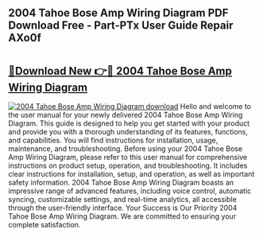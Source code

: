 ## 2004 Tahoe Bose Amp Wiring Diagram PDF Download Free - Part-PTx User Guide Repair AXo0f

# <h2><a href="http://dfrmlkp.blite.top/?on=2004+Tahoe+Bose+Amp+Wiring+Diagram">🔗Download New 👉🔴 2004 Tahoe Bose Amp Wiring Diagram</a></h2>

[![2004 Tahoe Bose Amp Wiring Diagram download](https://i.imgur.com/lujVjoI.png)](http://dfrmlkp.blite.top/?on=2004+Tahoe+Bose+Amp+Wiring+Diagram)
Hello and welcome to the user manual for your newly delivered 2004 Tahoe Bose Amp Wiring Diagram. This guide is designed to help you get started with your product and provide you with a thorough understanding of its features, functions, and capabilities. You will find instructions for installation, usage, maintenance, and troubleshooting. Before using your 2004 Tahoe Bose Amp Wiring Diagram, please refer to this user manual for comprehensive instructions on product setup, operation, and troubleshooting. It includes clear instructions for installation, setup, and operation, as well as important safety information. 2004 Tahoe Bose Amp Wiring Diagram boasts an impressive range of advanced features, including voice control, automatic syncing, customizable settings, and real-time analytics, all accessible through the user-friendly interface. Your Success is Our Priority 2004 Tahoe Bose Amp Wiring Diagram. We are committed to ensuring your complete satisfaction.
